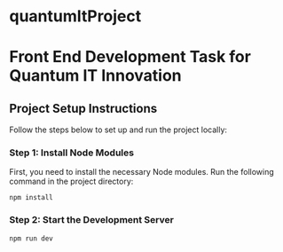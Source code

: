 # quantumItProject

# Front End Development Task for Quantum IT Innovation

## Project Setup Instructions

Follow the steps below to set up and run the project locally:

### Step 1: Install Node Modules
First, you need to install the necessary Node modules. Run the following command in the project directory:

```
npm install
```

### Step 2: Start the Development Server
```
npm run dev
```
